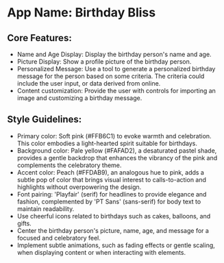 # **App Name**: Birthday Bliss

## Core Features:

- Name and Age Display: Display the birthday person's name and age.
- Picture Display: Show a profile picture of the birthday person.
- Personalized Message: Use a tool to generate a personalized birthday message for the person based on some criteria. The criteria could include the user input, or data derived from online.
- Content customization: Provide the user with controls for importing an image and customizing a birthday message.

## Style Guidelines:

- Primary color: Soft pink (#FFB6C1) to evoke warmth and celebration. This color embodies a light-hearted spirit suitable for birthdays.
- Background color: Pale yellow (#FAFAD2), a desaturated pastel shade, provides a gentle backdrop that enhances the vibrancy of the pink and complements the celebratory theme.
- Accent color: Peach (#FFDAB9), an analogous hue to pink, adds a subtle pop of color that brings visual interest to calls-to-action and highlights without overpowering the design.
- Font pairing: 'Playfair' (serif) for headlines to provide elegance and fashion, complemented by 'PT Sans' (sans-serif) for body text to maintain readability.
- Use cheerful icons related to birthdays such as cakes, balloons, and gifts.
- Center the birthday person's picture, name, age, and message for a focused and celebratory feel.
- Implement subtle animations, such as fading effects or gentle scaling, when displaying content or when interacting with elements.